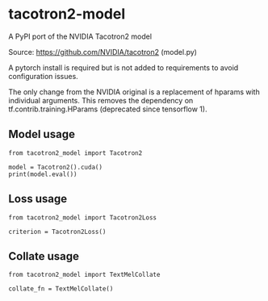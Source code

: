# tacotron2-model
A PyPI port of the NVIDIA Tacotron2 model

Source: https://github.com/NVIDIA/tacotron2 (model.py)

A pytorch install is required but is not added to requirements to avoid configuration issues.

The only change from the NVIDIA original is a replacement of hparams with individual arguments.
This removes the dependency on tf.contrib.training.HParams (deprecated since tensorflow 1).

## Model usage

```
from tacotron2_model import Tacotron2

model = Tacotron2().cuda()
print(model.eval())
```

## Loss usage

```
from tacotron2_model import Tacotron2Loss

criterion = Tacotron2Loss()
```


## Collate usage

```
from tacotron2_model import TextMelCollate

collate_fn = TextMelCollate()
```
